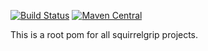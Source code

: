 [![Build Status](https://travis-ci.com/SquirrelGrip/root.svg?branch=develop)](https://travis-ci.com/SquirrelGrip/root)
[![Maven Central](https://maven-badges.herokuapp.com/maven-central/com.github.squirrelgrip/root/badge.svg)](https://maven-badges.herokuapp.com/maven-central/com.github.squirrelgrip/root)

This is a root pom for all squirrelgrip projects. 

